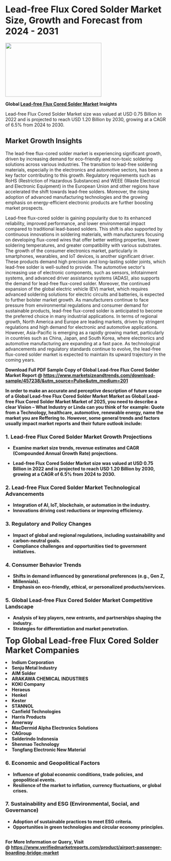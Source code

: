 <H1>Lead-free Flux Cored Solder Market Size, Growth and Forecast from 2024 - 2031</H1><img class="aligncenter size-medium wp-image-584254" src="https://thirdeyenews.in/wp-content/uploads/2024/09/Global-Market-Research-300x168.jpeg" alt="" width="300" height="168" /><p><strong>Global&nbsp;<a href="https://www.marketsizeandtrends.com/download-sample/457238/&amp;utm_source=Pulse&amp;utm_medium=201">Lead-free Flux Cored Solder Market</a> Insights</strong></p><p>Lead-free Flux Cored Solder Market size was valued at USD 0.75 Billion in 2022 and is projected to reach USD 1.20 Billion by 2030, growing at a CAGR of 6.5% from 2024 to 2030.</p><p><h2>Market Growth Insights</h2> <p>The lead-free flux-cored solder market is experiencing significant growth, driven by increasing demand for eco-friendly and non-toxic soldering solutions across various industries. The transition to lead-free soldering materials, especially in the electronics and automotive sectors, has been a key factor contributing to this growth. Regulatory requirements such as RoHS (Restriction of Hazardous Substances) and WEEE (Waste Electrical and Electronic Equipment) in the European Union and other regions have accelerated the shift towards lead-free solders. Moreover, the rising adoption of advanced manufacturing technologies and the growing emphasis on energy-efficient electronic products are further boosting market prospects.</p> <p><strong></strong></p> <p>Lead-free flux-cored solder is gaining popularity due to its enhanced reliability, improved performance, and lower environmental impact compared to traditional lead-based solders. This shift is also supported by continuous innovations in soldering materials, with manufacturers focusing on developing flux-cored wires that offer better wetting properties, lower soldering temperatures, and greater compatibility with various substrates. The growth of the consumer electronics market, particularly in smartphones, wearables, and IoT devices, is another significant driver. These products demand high precision and long-lasting solder joints, which lead-free solder is well-suited to provide. The automotive sector's increasing use of electronic components, such as sensors, infotainment systems, and advanced driver assistance systems (ADAS), also supports the demand for lead-free flux-cored solder. Moreover, the continued expansion of the global electric vehicle (EV) market, which requires advanced soldering solutions for electric circuits and batteries, is expected to further bolster market growth. As manufacturers continue to face pressure from environmental regulations and consumer demand for sustainable products, lead-free flux-cored solder is anticipated to become the preferred choice in many industrial applications. In terms of regional growth, North America and Europe are leading markets, driven by stringent regulations and high demand for electronic and automotive applications. However, Asia-Pacific is emerging as a rapidly growing market, particularly in countries such as China, Japan, and South Korea, where electronics and automotive manufacturing are expanding at a fast pace. As technological advancements and regulatory standards continue to evolve, the lead-free flux-cored solder market is expected to maintain its upward trajectory in the coming years.</p> <p><strong></p><p><span class=""><strong>Download Full PDF Sample Copy of Global Lead-free Flux Cored Solder Market Report</strong> @ <a href="https://www.marketsizeandtrends.com/download-sample/457238/&amp;utm_source=Pulse&amp;utm_medium=201" target="_blank">https://www.marketsizeandtrends.com/download-sample/457238/&amp;utm_source=Pulse&amp;utm_medium=201</a></span></p><p>In order to make an accurate and perceptive description of future scope of a Global&nbsp;Lead-free Flux Cored Solder Market Market as Global&nbsp;Lead-free Flux Cored Solder Market Market of 2025, you need to describe a clear Vision &ndash; What Industry or Linda can you think of for example: Quote from a Technology, healthcare, automotive, renewable energy, name the market you are Reffering to. However, some general trends and factors usually impact market reports and their future outlook include:</p><h3>1.&nbsp;<strong>Lead-free Flux Cored Solder Market Growth Projections</strong></h3><ul><li>Examine market size trends, revenue estimates and CAGR (Compounded Annual Growth Rate) projections.</li><li><p>Lead-free Flux Cored Solder Market size was valued at USD 0.75 Billion in 2022 and is projected to reach USD 1.20 Billion by 2030, growing at a CAGR of 6.5% from 2024 to 2030.</p></li></ul><h3>2.&nbsp;<strong>Lead-free Flux Cored Solder Market Technological Advancements</strong></h3><ul><li>Integration of AI, IoT, blockchain, or automation in the industry.</li><li>Innovations driving cost reductions or improving efficiency.</li></ul><h3>3.&nbsp;<strong>Regulatory and Policy Changes</strong></h3><ul><li>Impact of global and regional regulations, including sustainability and carbon-neutral goals.</li><li>Compliance challenges and opportunities tied to government initiatives.</li></ul><h3>4.&nbsp;<strong>Consumer Behavior Trends</strong></h3><ul><li>Shifts in demand influenced by generational preferences (e.g., Gen Z, Millennials).</li><li>Emphasis on eco-friendly, ethical, or personalized products/services.</li></ul><h3>5.&nbsp;<strong>Global Lead-free Flux Cored Solder Market Competitive Landscape</strong></h3><ul><li>Analysis of key players, new entrants, and partnerships shaping the industry.</li><li>Strategies for differentiation and market penetration.</li></ul><p data-pm-slice="1 1 []"><span style="color: inherit; font-family: inherit; font-size: 25px;">Top Global Lead-free Flux Cored Solder Market Companies</span></p><div class="" data-test-id=""><p><li>Indium Corporation</li><li> Senju Metal Industry</li><li> AIM Solder</li><li> ARAKAWA CHEMICAL INDUSTRIES</li><li> KOKI Company</li><li> Heraeus</li><li> Henkel</li><li> Kester</li><li> STANNOL</li><li> Canfield Technologies</li><li> Harris Products</li><li> Amerway</li><li> MacDermid Alpha Electronics Solutions</li><li> CAGroup</li><li> Solderindo Indonesia</li><li> Shenmao Technology</li><li> Tongfang Electronic New Material</li></p></div><h3>6.&nbsp;<strong>Economic and Geopolitical Factors</strong></h3><ul><li>Influence of global economic conditions, trade policies, and geopolitical events.</li><li>Resilience of the market to inflation, currency fluctuations, or global crises.</li></ul><h3>7.&nbsp;<strong>Sustainability and ESG (Environmental, Social, and Governance)</strong></h3><ul><li>Adoption of sustainable practices to meet ESG criteria.</li><li>Opportunities in green technologies and circular economy principles.</li></ul><h2><strong style="font-size: 14px;">For More Information or Query, Visit @&nbsp;</strong><a style="background-color: #ffffff; font-size: 14px;" href="https://www.marketsizeandtrends.com/report/lead-free-flux-cored-solder-market/" target="_blank">https://www.verifiedmarketreports.com/product/airport-passenger-boarding-bridge-market</a></h2>
